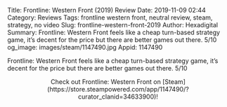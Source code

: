 Title: Frontline: Western Front (2019) Review
Date: 2019-11-09 02:44
Category: Reviews
Tags: frontline western front, neutral review, steam, strategy, no video
Slug: frontline-western-front-2019
Author: Hexadigital
Summary: Frontline: Western Front feels like a cheap turn-based strategy game, it’s decent for the price but there are better games out there. 5/10
og_image: images/steam/1147490.jpg
Appid: 1147490

Frontline: Western Front feels like a cheap turn-based strategy game, it’s decent for the price but there are better games out there. 5/10

<center>Check out Frontline: Western Front on [Steam](https://store.steampowered.com/app/1147490/?curator_clanid=34633900)!</center>